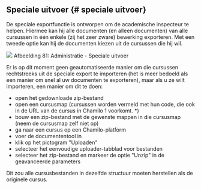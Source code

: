 ## Speciale uitvoer {# speciale uitvoer}

De speciale exportfunctie is ontworpen om de academische inspecteur te helpen. Hiermee kan hij alle documenten (en alleen documenten) van alle cursussen in één enkele (zij het zeer zware) bewerking exporteren. Met een tweede optie kan hij de documenten kiezen uit de cursussen die hij wil.

![](../assets/export-speciaux.png) Afbeelding 81: Administratie - Speciale uitvoer

Er is op dit moment geen geautomatiseerde manier om die cursussen rechtstreeks uit de speciale export te importeren (het is meer bedoeld als een manier om snel al uw documenten te exporteren), maar als u ze wilt importeren, een manier om dit te doen:

- open het gedownloade zip-bestand
- open een cursusmap (cursussen worden vermeld met hun code, die ook in de URL van de cursus in Chamilo 1 voorkomt. *)
- bouw een zip-bestand met de gewenste mappen in die cursusmap (neem de cursusmap zelf niet op)
- ga naar een cursus op een Chamilo-platform
- voer de documententool in
- klik op het pictogram "Uploaden"
- selecteer het eenvoudige uploader-tabblad voor bestanden
- selecteer het zip-bestand en markeer de optie "Unzip" in de geavanceerde parameters

Dit zou alle cursusbestanden in dezelfde structuur moeten herstellen als de originele cursus.
